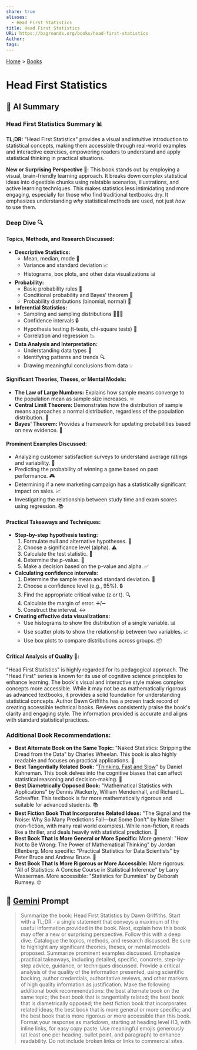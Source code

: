 ```yaml
---
share: true
aliases:
  - Head First Statistics
title: Head First Statistics
URL: https://bagrounds.org/books/head-first-statistics
Author: 
tags: 
---
```

[Home](../index.md) > [Books](./index.md)  
# Head First Statistics  
## 🤖 AI Summary  
### Head First Statistics Summary 📊  
**TL;DR:** "Head First Statistics" provides a visual and intuitive introduction to statistical concepts, making them accessible through real-world examples and interactive exercises, empowering readers to understand and apply statistical thinking in practical situations.  
  
**New or Surprising Perspective 🤔:** This book stands out by employing a visual, brain-friendly learning approach. It breaks down complex statistical ideas into digestible chunks using relatable scenarios, illustrations, and active learning techniques. This makes statistics less intimidating and more engaging, especially for those who find traditional textbooks dry. It emphasizes understanding *why* statistical methods are used, not just *how* to use them.  
  
### Deep Dive 🔍  
#### **Topics, Methods, and Research Discussed:**  
* **Descriptive Statistics:**  
    * Mean, median, mode 📏  
    * Variance and standard deviation 📈  
    * Histograms, box plots, and other data visualizations 📊  
* **Probability:**  
    * Basic probability rules 🎲  
    * Conditional probability and Bayes' theorem 🔮  
    * Probability distributions (binomial, normal) 🔔  
* **Inferential Statistics:**  
    * Sampling and sampling distributions 🧑‍🤝‍🧑  
    * Confidence intervals 🔒  
    * Hypothesis testing (t-tests, chi-square tests) 🧪  
    * Correlation and regression 📉  
* **Data Analysis and Interpretation:**  
    * Understanding data types 🔢  
    * Identifying patterns and trends 🔍  
    * Drawing meaningful conclusions from data 💡  
  
#### **Significant Theories, Theses, or Mental Models:**  
* **The Law of Large Numbers:** Explains how sample means converge to the population mean as sample size increases. ♾️  
* **Central Limit Theorem:** Demonstrates how the distribution of sample means approaches a normal distribution, regardless of the population distribution. 🔔  
* **Bayes' Theorem:** Provides a framework for updating probabilities based on new evidence. 🔄  
  
#### **Prominent Examples Discussed:**  
* Analyzing customer satisfaction surveys to understand average ratings and variability. 📝  
* Predicting the probability of winning a game based on past performance. 🎮  
* Determining if a new marketing campaign has a statistically significant impact on sales. 📈  
* Investigating the relationship between study time and exam scores using regression. 📚  
  
#### **Practical Takeaways and Techniques:**  
* **Step-by-step hypothesis testing:**  
    1.  Formulate null and alternative hypotheses. 🎯  
    2.  Choose a significance level (alpha). ⚠️  
    3.  Calculate the test statistic. 🔢  
    4.  Determine the p-value. 📜  
    5.  Make a decision based on the p-value and alpha. ✅  
* **Calculating confidence intervals:**  
    1.  Determine the sample mean and standard deviation. 📏  
    2.  Choose a confidence level (e.g., 95%). 🔒  
    3.  Find the appropriate critical value (z or t). 🔍  
    4.  Calculate the margin of error. ➕/➖  
    5.  Construct the interval. ↔️  
* **Creating effective data visualizations:**  
    * Use histograms to show the distribution of a single variable. 📊  
    * Use scatter plots to show the relationship between two variables. 📈  
    * Use box plots to compare distributions across groups. 📦  
  
#### **Critical Analysis of Quality 🧐:**  
"Head First Statistics" is highly regarded for its pedagogical approach. The "Head First" series is known for its use of cognitive science principles to enhance learning. The book's visual and interactive style makes complex concepts more accessible. While it may not be as mathematically rigorous as advanced textbooks, it provides a solid foundation for understanding statistical concepts. Author Dawn Griffiths has a proven track record of creating accessible technical books. Reviews consistently praise the book's clarity and engaging style. The information provided is accurate and aligns with standard statistical practices.  
  
### **Additional Book Recommendations:**  
* **Best Alternate Book on the Same Topic:** "Naked Statistics: Stripping the Dread from the Data" by Charles Wheelan. This book is also highly readable and focuses on practical applications. 📖  
* **Best Tangentially Related Book:** "[Thinking, Fast and Slow](./thinking-fast-and-slow.md)" by Daniel Kahneman. This book delves into the cognitive biases that can affect statistical reasoning and decision-making. 🧠  
* **Best Diametrically Opposed Book:** "Mathematical Statistics with Applications" by Dennis Wackerly, William Mendenhall, and Richard L. Scheaffer. This textbook is far more mathematically rigorous and suitable for advanced students. 📚  
* **Best Fiction Book That Incorporates Related Ideas:** "The Signal and the Noise: Why So Many Predictions Fail—but Some Don't" by Nate Silver (non-fiction, with many real world examples). While non-fiction, it reads like a thriller, and deals heavily with statistical prediction. 🔮  
* **Best Book That Is More General or More Specific:** More general: "How Not to Be Wrong: The Power of Mathematical Thinking" by Jordan Ellenberg. More specific: "Practical Statistics for Data Scientists" by Peter Bruce and Andrew Bruce. 🎯  
* **Best Book That Is More Rigorous or More Accessible:** More rigorous: "All of Statistics: A Concise Course in Statistical Inference" by Larry Wasserman. More accessible: "Statistics for Dummies" by Deborah Rumsey. 🤓  
  
## 💬 [Gemini](https://gemini.google.com) Prompt  
> Summarize the book: Head First Statistics by Dawn Griffiths. Start with a TL;DR - a single statement that conveys a maximum of the useful information provided in the book. Next, explain how this book may offer a new or surprising perspective. Follow this with a deep dive. Catalogue the topics, methods, and research discussed. Be sure to highlight any significant theories, theses, or mental models proposed. Summarize prominent examples discussed. Emphasize practical takeaways, including detailed, specific, concrete, step-by-step advice, guidance, or techniques discussed. Provide a critical analysis of the quality of the information presented, using scientific backing, author credentials, authoritative reviews, and other markers of high quality information as justification. Make the following additional book recommendations: the best alternate book on the same topic; the best book that is tangentially related; the best book that is diametrically opposed; the best fiction book that incorporates related ideas; the best book that is more general or more specific; and the best book that is more rigorous or more accessible than this book. Format your response as markdown, starting at heading level H3, with inline links, for easy copy paste. Use meaningful emojis generously (at least one per heading, bullet point, and paragraph) to enhance readability. Do not include broken links or links to commercial sites.